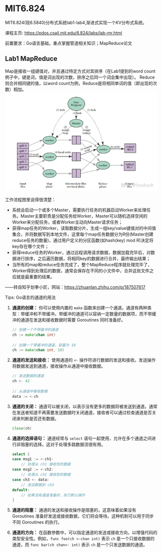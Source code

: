 # MIT6.824

MIT6.824(现6.5840)分布式系统lab1-lab4,渐进式实现一个KV分布式系统。

课程主页: <https://pdos.csail.mit.edu/6.824/labs/lab-mr.html>

前置要求：Go语言基础，重点掌握管道相关知识；MapReduce论文

## Lab1 MapReduce

Map是接收一组键值对，并且通过特定方式对其排序（在Lab1提到的word count例子中，键是词，值是词出现的次数，排序之后同一个词会集中出现）。
Reduce则合并相同键的值，以word count为例，Reduce是将相同单词的值（即出现的次数）相加。
![Alt text](image.png)

工作流程图里说得很清楚：

- 系统会启动一个或多个Master，需要执行任务的机器启动Worker来处理任务。Master主要职责是分配任务给Worker，Master可以随机选择空闲的Worker来分配任务，或者Worker主动向Master请求任务；
- 获得map任务的Worker，读取数据分片，生成一组key/value键值对的中间值集合，并将数据写到本地文件，这里每个map任务数据分为R份(Master创建reduce任务的数量)，通过用户定义的分区函数(如hash(key) mod R)决定将key存在哪个文件；
- 获得reduce任务的Worker，通过远程调用请求数据，数据加载完毕后，对数据进行排序，之后遍历数据，将相同key的数据进行合并，最终输出结果；
- 当所有的map和reduce任务完成了，整个MapReduce程序就处理完毕了，Worker得到处理后的数据，通常会保存在不同的小文件中，合并这些文件之后就是最重要的结果。

——转自知乎划拳小匠，网站：<https://zhuanlan.zhihu.com/p/187507617>

Tips: Go语言的通道的用法

1. **通道的创建：**
   你可以使用内置的 `make` 函数来创建一个通道。通道有两种类型：带缓冲和不带缓冲。带缓冲的通道可以容纳一定数量的数据项，而不带缓冲的通道在发送和接收数据时需要 Goroutines 同时准备好。

   ```go
   // 创建一个不带缓冲的通道
   ch := make(chan int)
   
   // 创建一个带缓冲的通道，容量为 10
   ch := make(chan int, 10)
   ```

2. **通道的发送和接收：**
   使用通道的 `<-` 操作符进行数据的发送和接收。发送操作将数据发送到通道，接收操作从通道中接收数据。

   ```go
   // 发送数据到通道
   ch <- 42
   
   // 从通道中接收数据
   data := <-ch
   ```

3. **通道的关闭：**
   通道可以被关闭，以表示没有更多的数据将被发送到通道。通常在发送者知道不再需要发送数据时关闭通道，接收者可以通过检查通道是否关闭来判断是否还有数据。

   ```go
   close(ch)
   ```

4. **通道的选择语句：**
   通道经常与 `select` 语句一起使用，允许在多个通道之间进行非阻塞的选择。这对于处理多路数据流很有用。

   ```go
   select {
   case msg1 := <-ch1:
       // 处理从 ch1 接收到的数据
   case msg2 := <-ch2:
       // 处理从 ch2 接收到的数据
   case ch3 <- data:
       // 发送数据到 ch3
   default:
       // 如果没有通道准备好，执行默认操作
   }
   ```

5. **通道的阻塞：**
   通道的发送和接收操作是阻塞的，这意味着如果没有 Goroutines 准备好发送或接收数据，它们将会等待。这种机制可以用于同步不同 Goroutines 的执行。

6. **通道的方向：**
   在函数参数中，可以指定通道的发送或接收方向，以增强代码的类型安全性。例如，`func foo(ch <-chan int)` 表示 `ch` 是一个只接收数据的通道，而 `func bar(ch chan<- int)` 表示 `ch` 是一个只发送数据的通道。
